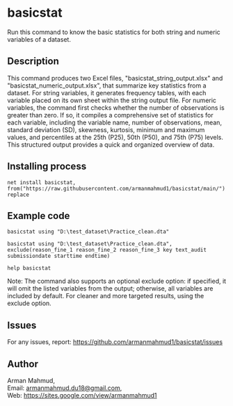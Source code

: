 # basicstat
Run this command to know the basic statistics for both string and numeric variables of a dataset.

## Description
This command produces two Excel files, "basicstat_string_output.xlsx" and "basicstat_numeric_output.xlsx", that summarize key statistics from a dataset. For string variables, it generates frequency tables, with each variable placed on its own sheet within the string output file. For numeric variables, the command first checks whether the number of observations is greater than zero. If so, it compiles a comprehensive set of statistics for each variable, including the variable name, number of observations, mean, standard deviation (SD), skewness, kurtosis, minimum and maximum values, and percentiles at the 25th (P25), 50th (P50), and 75th (P75) levels. This structured output provides a quick and organized overview of data.

## Installing process
```
net install basicstat, from("https://raw.githubusercontent.com/armanmahmud1/basicstat/main/") replace
```
## Example code
```
basicstat using "D:\test_dataset\Practice_clean.dta"
```	
```
basicstat using "D:\test_dataset\Practice_clean.dta", exclude(reason_fine_1 reason_fine_2 reason_fine_3 key text_audit submissiondate starttime endtime)
```	
```
help basicstat
```
Note: The command also supports an optional exclude option: if specified, it will omit the listed variables from the output; otherwise, all variables are included by default. For cleaner and more targeted results, using the exclude option.

## Issues
For any issues, report: https://github.com/armanmahmud1/basicstat/issues
## Author
Arman Mahmud, <br>
Email: armanmahmud.du18@gmail.com, <br>
Web: https://sites.google.com/view/armanmahmud1
